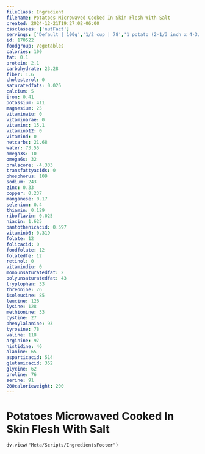 ```yaml
---
fileClass: Ingredient
filename: Potatoes Microwaved Cooked In Skin Flesh With Salt
created: 2024-12-21T19:27:02-06:00
cssclasses: ['nutFact']
servings: ['Default | 100g','1/2 cup | 78','1 potato (2-1/3 inch x 4-3/4 inch) | 156']
id: 170522
foodgroup: Vegetables
calories: 100
fat: 0.1
protein: 2.1
carbohydrate: 23.28
fiber: 1.6
cholesterol: 0
saturatedfats: 0.026
calcium: 5
iron: 0.41
potassium: 411
magnesium: 25
vitaminaiu: 0
vitaminarae: 0
vitaminc: 15.1
vitaminb12: 0
vitamind: 0
netcarbs: 21.68
water: 73.55
omega3s: 10
omega6s: 32
pralscore: -4.333
transfattyacids: 0
phosphorus: 109
sodium: 243
zinc: 0.33
copper: 0.237
manganese: 0.17
selenium: 0.4
thiamin: 0.129
riboflavin: 0.025
niacin: 1.625
pantothenicacid: 0.597
vitaminb6: 0.319
folate: 12
folicacid: 0
foodfolate: 12
folatedfe: 12
retinol: 0
vitamindiu: 0
monounsaturatedfat: 2
polyunsaturatedfat: 43
tryptophan: 33
threonine: 76
isoleucine: 85
leucine: 126
lysine: 128
methionine: 33
cystine: 27
phenylalanine: 93
tyrosine: 78
valine: 118
arginine: 97
histidine: 46
alanine: 65
asparticacid: 514
glutamicacid: 352
glycine: 62
proline: 76
serine: 91
200calorieweight: 200
---
```


# Potatoes Microwaved Cooked In Skin Flesh With Salt

```dataviewjs
dv.view("Meta/Scripts/IngredientsFooter")
```